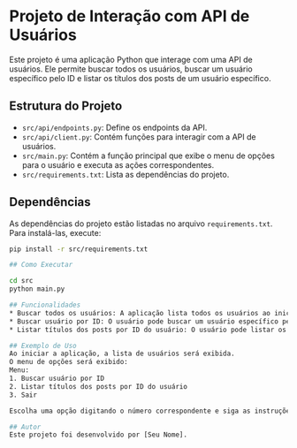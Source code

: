 # Projeto de Interação com API de Usuários

Este projeto é uma aplicação Python que interage com uma API de usuários. Ele permite buscar todos os usuários, buscar um usuário específico pelo ID e listar os títulos dos posts de um usuário específico.

## Estrutura do Projeto

- `src/api/endpoints.py`: Define os endpoints da API.
- `src/api/client.py`: Contém funções para interagir com a API de usuários.
- `src/main.py`: Contém a função principal que exibe o menu de opções para o usuário e executa as ações correspondentes.
- `src/requirements.txt`: Lista as dependências do projeto.

## Dependências

As dependências do projeto estão listadas no arquivo `requirements.txt`. Para instalá-las, execute:

```sh
pip install -r src/requirements.txt

## Como Executar

cd src
python main.py

## Funcionalidades
* Buscar todos os usuários: A aplicação lista todos os usuários ao iniciar.
* Buscar usuário por ID: O usuário pode buscar um usuário específico pelo ID.
* Listar títulos dos posts por ID do usuário: O usuário pode listar os títulos dos posts de um usuário específico pelo ID.

## Exemplo de Uso
Ao iniciar a aplicação, a lista de usuários será exibida.
O menu de opções será exibido:
Menu:
1. Buscar usuário por ID
2. Listar títulos dos posts por ID do usuário
3. Sair

Escolha uma opção digitando o número correspondente e siga as instruções.

## Autor
Este projeto foi desenvolvido por [Seu Nome].